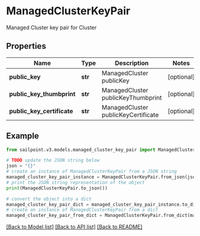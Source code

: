 # ManagedClusterKeyPair

Managed Cluster key pair for Cluster

## Properties

Name | Type | Description | Notes
------------ | ------------- | ------------- | -------------
**public_key** | **str** | ManagedCluster publicKey | [optional] 
**public_key_thumbprint** | **str** | ManagedCluster publicKeyThumbprint | [optional] 
**public_key_certificate** | **str** | ManagedCluster publicKeyCertificate | [optional] 

## Example

```python
from sailpoint.v3.models.managed_cluster_key_pair import ManagedClusterKeyPair

# TODO update the JSON string below
json = "{}"
# create an instance of ManagedClusterKeyPair from a JSON string
managed_cluster_key_pair_instance = ManagedClusterKeyPair.from_json(json)
# print the JSON string representation of the object
print(ManagedClusterKeyPair.to_json())

# convert the object into a dict
managed_cluster_key_pair_dict = managed_cluster_key_pair_instance.to_dict()
# create an instance of ManagedClusterKeyPair from a dict
managed_cluster_key_pair_from_dict = ManagedClusterKeyPair.from_dict(managed_cluster_key_pair_dict)
```
[[Back to Model list]](../README.md#documentation-for-models) [[Back to API list]](../README.md#documentation-for-api-endpoints) [[Back to README]](../README.md)


